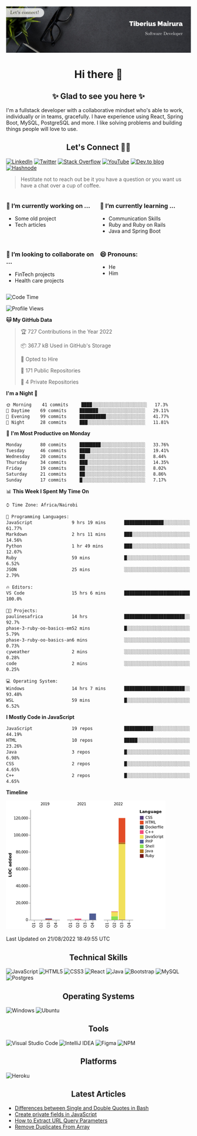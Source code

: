 ![cover-image](assets/images/banner.jpg)

<h1 align="center">
 Hi there 👋
</h1>

<h2 align="center"> ✨ Glad to see you here ✨ </h2>

I'm a fullstack developer with a collaborative mindset who's able to work, individually or in teams, gracefully. I have experience using React, Spring Boot, MySQL, PostgreSQL and more. I like solving problems and building things people will love to use.

<h2 align="center"> Let's Connect 🤝🏾 </h2>

[![LinkedIn](https://img.shields.io/badge/linkedin-%230077B5.svg?style=for-the-badge&logo=linkedin&logoColor=white)](https://www.linkedin.com/in/tiberius-mairura/) [![Twitter](https://img.shields.io/badge/Twitter-%231DA1F2.svg?style=for-the-badge&logo=Twitter&logoColor=white)](https://twitter.com/hermit_tiberius) [![Stack Overflow](https://img.shields.io/badge/-Stackoverflow-FE7A16?style=for-the-badge&logo=stack-overflow&logoColor=white)](https://stackoverflow.com/users/11869442/tiberius) [![YouTube](https://img.shields.io/badge/YouTube-%23FF0000.svg?style=for-the-badge&logo=YouTube&logoColor=white)](https://www.youtube.com/channel/UCEyv3oMzvLUv6tGs9KD_S_A) [![Dev.to blog](https://img.shields.io/badge/dev.to-0A0A0A?style=for-the-badge&logo=dev.to&logoColor=white)](https://dev.to/hermitex) [![Hashnode](https://img.shields.io/badge/Hashnode-2962FF?style=for-the-badge&logo=hashnode&logoColor=white)](https://hashnode.com/@hermitex)

> Hestitate not to reach out be it you have a question or you want us have a chat over a cup of coffee.

<div style="display: grid; gap: 0.5rem; grid-template-columns: repeat(2, 1fr);">

<div>

<h3>🔭  I’m currently working on ...</h3>

- Some old project
- Tech articles

</div>

<div>

<h3>🌱 I’m currently learning ...</h3>

- Communication Skills
- Ruby and Ruby on Rails
- Java and Spring Boot

</div>

<div>
<h3>👯 I’m looking to collaborate on ...</h3>

- FinTech projects
- Health care projects

</div>

<div>
<h3>😄 Pronouns:</h3>

- He
- Him
  
</div>

</div>

<!--START_SECTION:waka-->
![Code Time](http://img.shields.io/badge/Code%20Time-248%20hrs%2031%20mins-blue)

![Profile Views](http://img.shields.io/badge/Profile%20Views-8-blue)

**🐱 My GitHub Data** 

> 🏆 727 Contributions in the Year 2022
 > 
> 📦 367.7 kB Used in GitHub's Storage 
 > 
> 💼 Opted to Hire
 > 
> 📜 171 Public Repositories 
 > 
> 🔑 4 Private Repositories  
 > 
**I'm a Night 🦉** 

```text
🌞 Morning    41 commits     ████░░░░░░░░░░░░░░░░░░░░░   17.3% 
🌆 Daytime    69 commits     ███████░░░░░░░░░░░░░░░░░░   29.11% 
🌃 Evening    99 commits     ██████████░░░░░░░░░░░░░░░   41.77% 
🌙 Night      28 commits     ███░░░░░░░░░░░░░░░░░░░░░░   11.81%

```
📅 **I'm Most Productive on Monday** 

```text
Monday       80 commits     ████████░░░░░░░░░░░░░░░░░   33.76% 
Tuesday      46 commits     ████░░░░░░░░░░░░░░░░░░░░░   19.41% 
Wednesday    20 commits     ██░░░░░░░░░░░░░░░░░░░░░░░   8.44% 
Thursday     34 commits     ███░░░░░░░░░░░░░░░░░░░░░░   14.35% 
Friday       19 commits     ██░░░░░░░░░░░░░░░░░░░░░░░   8.02% 
Saturday     21 commits     ██░░░░░░░░░░░░░░░░░░░░░░░   8.86% 
Sunday       17 commits     █░░░░░░░░░░░░░░░░░░░░░░░░   7.17%

```


📊 **This Week I Spent My Time On** 

```text
⌚︎ Time Zone: Africa/Nairobi

💬 Programming Languages: 
JavaScript               9 hrs 19 mins       ███████████████░░░░░░░░░░   61.77% 
Markdown                 2 hrs 11 mins       ███░░░░░░░░░░░░░░░░░░░░░░   14.56% 
Python                   1 hr 49 mins        ███░░░░░░░░░░░░░░░░░░░░░░   12.07% 
Ruby                     59 mins             █░░░░░░░░░░░░░░░░░░░░░░░░   6.52% 
JSON                     25 mins             ░░░░░░░░░░░░░░░░░░░░░░░░░   2.79%

🔥 Editors: 
VS Code                  15 hrs 6 mins       █████████████████████████   100.0%

🐱‍💻 Projects: 
paulinesafrica           14 hrs              ███████████████████████░░   92.7% 
phase-3-ruby-oo-basics-em52 mins             █░░░░░░░░░░░░░░░░░░░░░░░░   5.79% 
phase-3-ruby-oo-basics-an6 mins              ░░░░░░░░░░░░░░░░░░░░░░░░░   0.73% 
cyweather                2 mins              ░░░░░░░░░░░░░░░░░░░░░░░░░   0.28% 
code                     2 mins              ░░░░░░░░░░░░░░░░░░░░░░░░░   0.25%

💻 Operating System: 
Windows                  14 hrs 7 mins       ███████████████████████░░   93.48% 
WSL                      59 mins             █░░░░░░░░░░░░░░░░░░░░░░░░   6.52%

```

**I Mostly Code in JavaScript** 

```text
JavaScript               19 repos            ███████████░░░░░░░░░░░░░░   44.19% 
HTML                     10 repos            █████░░░░░░░░░░░░░░░░░░░░   23.26% 
Java                     3 repos             █░░░░░░░░░░░░░░░░░░░░░░░░   6.98% 
CSS                      2 repos             █░░░░░░░░░░░░░░░░░░░░░░░░   4.65% 
C++                      2 repos             █░░░░░░░░░░░░░░░░░░░░░░░░   4.65%

```


**Timeline**

![Chart not found](https://raw.githubusercontent.com/hermitex/hermitex/main/charts/bar_graph.png) 


 Last Updated on 21/08/2022 18:49:55 UTC
<!--END_SECTION:waka-->

<h2 align="center"> Technical Skills </h2>

![JavaScript](https://img.shields.io/badge/javascript-%23323330.svg?style=for-the-badge&logo=javascript&logoColor=%23F7DF1E) ![HTML5](https://img.shields.io/badge/html5-%23E34F26.svg?style=for-the-badge&logo=html5&logoColor=white) ![CSS3](https://img.shields.io/badge/css3-%231572B6.svg?style=for-the-badge&logo=css3&logoColor=white) ![React](https://img.shields.io/badge/react-%2320232a.svg?style=for-the-badge&logo=react&logoColor=%2361DAFB) ![Java](https://img.shields.io/badge/java-%23ED8B00.svg?style=for-the-badge&logo=java&logoColor=white) ![Bootstrap](https://img.shields.io/badge/bootstrap-%23563D7C.svg?style=for-the-badge&logo=bootstrap&logoColor=white) ![MySQL](https://img.shields.io/badge/mysql-%2300f.svg?style=for-the-badge&logo=mysql&logoColor=white) ![Postgres](https://img.shields.io/badge/postgres-%23316192.svg?style=for-the-badge&logo=postgresql&logoColor=white)

<h2 align="center"> Operating Systems </h2>

![Windows](https://img.shields.io/badge/Windows-0078D6?style=for-the-badge&logo=windows&logoColor=white) ![Ubuntu](https://img.shields.io/badge/Ubuntu-E95420?style=for-the-badge&logo=ubuntu&logoColor=white)

<h2 align="center"> Tools </h2>

![Visual Studio Code](https://img.shields.io/badge/Visual%20Studio%20Code-0078d7.svg?style=for-the-badge&logo=visual-studio-code&logoColor=white) ![IntelliJ IDEA](https://img.shields.io/badge/IntelliJIDEA-000000.svg?style=for-the-badge&logo=intellij-idea&logoColor=white) ![Figma](https://img.shields.io/badge/figma-%23F24E1E.svg?style=for-the-badge&logo=figma&logoColor=white) ![NPM](https://img.shields.io/badge/NPM-%23000000.svg?style=for-the-badge&logo=npm&logoColor=white)

<h2 align="center"> Platforms </h2>

![Heroku](https://img.shields.io/badge/heroku-%23430098.svg?style=for-the-badge&logo=heroku&logoColor=white)

 <h2 align="center">Latest Articles </h2>

- [Differences between Single and Double Quotes in Bash](https://dev.to/hermitex/differences-between-single-and-double-quotes-in-bash-3eog)
- [Create private fields in JavaScript](https://dev.to/hermitex/create-private-fields-in-javascript-3ean)
- [How to Extract URL Query Parameters](https://dev.to/hermitex/how-to-extract-url-search-parameters-4k58)
- [Remove Duplicates From Array](https://dev.to/hermitex/remove-duplicates-from-array-1d6h)
